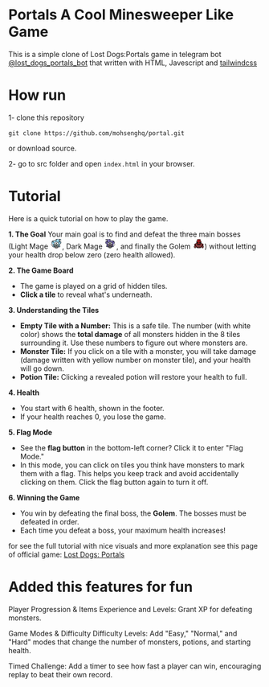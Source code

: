 # Portals A Cool Minesweeper Like Game

This is a simple clone of Lost Dogs:Portals game in telegram bot [@lost_dogs_portals_bot](https://t.me/lost_dogs_portals_bot) that written with HTML, Javescript and [tailwindcss](https://tailwindcss.com/)

# How run

1- clone this repository

```
git clone https://github.com/mohsenghq/portal.git
```

or download source.

2- go to src folder and open `index.html` in your browser.

# Tutorial

Here is a quick tutorial on how to play the game.

**1. The Goal**
Your main goal is to find and defeat the three main bosses (Light Mage <img src="src/icons/lightmage.png" width="24" alt="lightmage">, Dark Mage <img src="src/icons/darkmage.png" width="24" alt="darkmage">, and finally the Golem <img src="src/icons/golem.png" width="24" alt="golem">) without letting your health drop below zero (zero health allowed).

**2. The Game Board**
- The game is played on a grid of hidden tiles.
- **Click a tile** to reveal what's underneath.

**3. Understanding the Tiles**
- **Empty Tile with a Number:** This is a safe tile. The number (with white color) shows the **total damage** of all monsters hidden in the 8 tiles surrounding it. Use these numbers to figure out where monsters are.
- **Monster Tile:** If you click on a tile with a monster, you will take damage (damage written with yellow number on monster tile), and your health will go down.
- **Potion Tile:** Clicking a revealed potion will restore your health to full.

**4. Health**
- You start with 6 health, shown in the footer.
- If your health reaches 0, you lose the game.

**5. Flag Mode**
- See the **flag button** in the bottom-left corner? Click it to enter "Flag Mode."
- In this mode, you can click on tiles you think have monsters to mark them with a flag. This helps you keep track and avoid accidentally clicking on them. Click the flag button again to turn it off.

**6. Winning the Game**
- You win by defeating the final boss, the **Golem**. The bosses must be defeated in order.
- Each time you defeat a boss, your maximum health increases!

for see the full tutorial with nice visuals and more explanation see this page of official game: [Lost Dogs: Portals](https://telegra.ph/Lost-Dogs-Portals-ENG-05-09)


# Added this features for fun
Player Progression & Items
Experience and Levels: Grant XP for defeating monsters.

Game Modes & Difficulty
Difficulty Levels: Add "Easy," "Normal," and "Hard" modes that change the number of monsters, potions, and starting health.

Timed Challenge: Add a timer to see how fast a player can win, encouraging replay to beat their own record.
